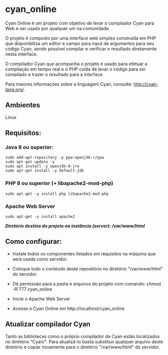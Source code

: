 # cyan_online

Cyan Online é um projeto com objetivo de levar o compilador Cyan para Web e ser usado por qualquer um na comunidade.

O projeto é composto por uma interface web simples construída em PHP que disponibiliza um editor e campo para input de argumentos para seu código Cyan, sendo possível compilar e verificar o resultado diretamente nesta interface. 

O compilador Cyan que acompanha o projeto é usado para efetuar a compilação em tempo real e o PHP cuida de levar o código para ser compilado e trazer o resultado para a interface.

Para maiores informações sobre a linguagem Cyan, consulte: http://cyan-lang.org/.

## Ambientes

Linux

## Requisitos:

### Java 8 ou superior:

```
sudo add-apt-repository -y ppa:openjdk-r/ppa  
sudo apt-get update -y  
sudo apt install -y openjdk-8-jre
sudo apt-get install -y default-jdk
```

### PHP 8 ou superior (+ libapache2-mod-php)
```
sudo apt-get -y install php libapache2-mod-php
```

### Apache Web Server
```
sudo apt-get -y install apache2
```

***Diretório destino do projeto na instância (server): /var/www/html***

## Como configurar:

- Instale todos os componentes listados em requisitos na máquina que será usada como servidor. 

- Coloque todo o conteúdo deste repositório no diretório "/var/www/html" do servidor.

- Dê permissão para a pasta e arquivos do projeto com comando: chmod -R 777 cyan_online

- Inicie o Apache Web Server

- Acesse o Cyan Online em http://localhost/cyan_online

## Atualizar compilador Cyan

Tanto as bibliotecas como o próprio compilador de Cyan estão localizados no diretório "Cyan/". Para atualizá-lo basta substituir qualquer arquivo deste diretório e copiar novamente para o diretório "/var/www/html" do servidor.